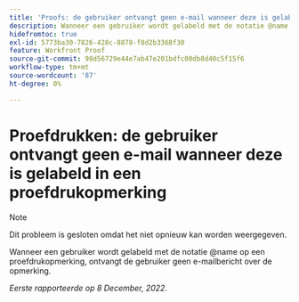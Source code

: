 ```yaml
---
title: 'Proofs: de gebruiker ontvangt geen e-mail wanneer deze is gelabeld in een proefdrukopmerking'
description: Wanneer een gebruiker wordt gelabeld met de notatie @name op een proefdrukopmerking, ontvangt de gebruiker geen e-mailbericht over de opmerking.
hidefromtoc: true
exl-id: 5773ba30-7826-428c-8878-f8d2b3368f30
feature: Workfront Proof
source-git-commit: 98d56729e44e7ab47e201bdfc00db8d40c5f15f6
workflow-type: tm+mt
source-wordcount: '87'
ht-degree: 0%

---
```


# Proefdrukken: de gebruiker ontvangt geen e-mail wanneer deze is gelabeld in een proefdrukopmerking

>[!NOTE]
>
>Dit probleem is gesloten omdat het niet opnieuw kan worden weergegeven.

Wanneer een gebruiker wordt gelabeld met de notatie @name op een proefdrukopmerking, ontvangt de gebruiker geen e-mailbericht over de opmerking.

_Eerste rapporteerde op 8 December, 2022._
